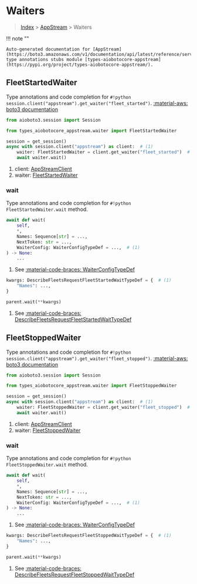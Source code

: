 # Waiters

> [Index](../README.md) > [AppStream](./README.md) > Waiters

!!! note ""

    Auto-generated documentation for [AppStream](https://boto3.amazonaws.com/v1/documentation/api/latest/reference/services/appstream.html#AppStream)
    type annotations stubs module [types-aiobotocore-appstream](https://pypi.org/project/types-aiobotocore-appstream/).

## FleetStartedWaiter

Type annotations and code completion for `#!python session.client("appstream").get_waiter("fleet_started")`.
[:material-aws: boto3 documentation](https://boto3.amazonaws.com/v1/documentation/api/latest/reference/services/appstream.html#AppStream.Waiter.FleetStarted)

```python title="Usage example"
from aioboto3.session import Session

from types_aiobotocore_appstream.waiter import FleetStartedWaiter

session = get_session()
async with session.client("appstream") as client:  # (1)
    waiter: FleetStartedWaiter = client.get_waiter("fleet_started")  # (2)
    await waiter.wait()
```

1. client: [AppStreamClient](./client.md)
2. waiter: [FleetStartedWaiter](./waiters.md#fleetstartedwaiter)


### wait

Type annotations and code completion for `#!python FleetStartedWaiter.wait` method.

```python title="Method definition"
await def wait(
    self,
    *,
    Names: Sequence[str] = ...,
    NextToken: str = ...,
    WaiterConfig: WaiterConfigTypeDef = ...,  # (1)
) -> None:
    ...
```

1. See [:material-code-braces: WaiterConfigTypeDef](./type_defs.md#waiterconfigtypedef) 


```python title="Usage example with kwargs"
kwargs: DescribeFleetsRequestFleetStartedWaitTypeDef = {  # (1)
    "Names": ...,
}

parent.wait(**kwargs)
```

1. See [:material-code-braces: DescribeFleetsRequestFleetStartedWaitTypeDef](./type_defs.md#describefleetsrequestfleetstartedwaittypedef) 
## FleetStoppedWaiter

Type annotations and code completion for `#!python session.client("appstream").get_waiter("fleet_stopped")`.
[:material-aws: boto3 documentation](https://boto3.amazonaws.com/v1/documentation/api/latest/reference/services/appstream.html#AppStream.Waiter.FleetStopped)

```python title="Usage example"
from aioboto3.session import Session

from types_aiobotocore_appstream.waiter import FleetStoppedWaiter

session = get_session()
async with session.client("appstream") as client:  # (1)
    waiter: FleetStoppedWaiter = client.get_waiter("fleet_stopped")  # (2)
    await waiter.wait()
```

1. client: [AppStreamClient](./client.md)
2. waiter: [FleetStoppedWaiter](./waiters.md#fleetstoppedwaiter)


### wait

Type annotations and code completion for `#!python FleetStoppedWaiter.wait` method.

```python title="Method definition"
await def wait(
    self,
    *,
    Names: Sequence[str] = ...,
    NextToken: str = ...,
    WaiterConfig: WaiterConfigTypeDef = ...,  # (1)
) -> None:
    ...
```

1. See [:material-code-braces: WaiterConfigTypeDef](./type_defs.md#waiterconfigtypedef) 


```python title="Usage example with kwargs"
kwargs: DescribeFleetsRequestFleetStoppedWaitTypeDef = {  # (1)
    "Names": ...,
}

parent.wait(**kwargs)
```

1. See [:material-code-braces: DescribeFleetsRequestFleetStoppedWaitTypeDef](./type_defs.md#describefleetsrequestfleetstoppedwaittypedef) 
